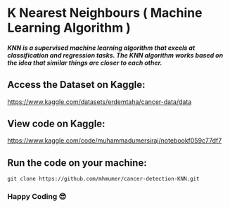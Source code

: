 # K Nearest Neighbours ( Machine Learning Algorithm )

##### KNN is a supervised machine learning algorithm that excels at classification and regression tasks. The KNN algorithm works based on the idea that similar things are closer to each other.

## Access the Dataset on Kaggle:
https://www.kaggle.com/datasets/erdemtaha/cancer-data/data

## View code on Kaggle:
https://www.kaggle.com/code/muhammadumersiraj/notebookf059c77df7

## Run the code on your machine: 

```
git clone https://github.com/mhmumer/cancer-detection-KNN.git
```

### Happy Coding 😎

